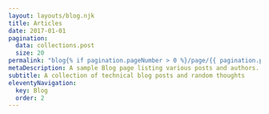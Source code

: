 ```yaml
---
layout: layouts/blog.njk
title: Articles
date: 2017-01-01
pagination:
  data: collections.post
  size: 20
permalink: "blog{% if pagination.pageNumber > 0 %}/page/{{ pagination.pageNumber }}{% endif %}/index.html"
metaDescription: A sample Blog page listing various posts and authors.
subtitle: A collection of technical blog posts and random thoughts
eleventyNavigation:
  key: Blog
  order: 2
---
```

